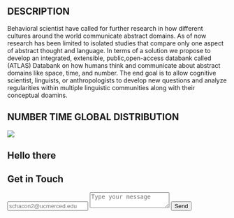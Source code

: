 
## DESCRIPTION

Behavioral scientist have called for further research in how different 
cultures around the world communicate abstract domains. As of now 
research has been limited  to isolated studies that compare only one 
aspect of abstract thought and language. In terms of a solution we 
propose to develop an integrated, extensible, public,open-access 
databank called (ATLAS) Databank on how humans think and communicate 
about abstract domains like space, time, and number. The end goal is to 
allow cognitive scientist, linguists, or anthropologists to develop new 
questions and analyze regularities within multiple linguistic
communities along with their conceptual doamins.

## NUMBER TIME GLOBAL DISTRIBUTION 

<img src= "https://user-images.githubusercontent.com/49128397/98511223-41e53800-2219-11eb-9002-091573570a20.png">

<div id="contact">
    <h2>Hello there</h2>
    <h2>Get in Touch</h2>
    <div id="contact-form">
        <form action="https://formspree.io/mpzyqdng" method="POST">
            <input type="hidden" name="_subject" value="Contact request from personal website" />
            <input type="email" name="_replyto" placeholder="schacon2@ucmerced.edu" required>
            <textarea name="message" placeholder="Type your message" required></textarea>
            <button type="submit">Send</button>
        </form>
    </div>
</div>

